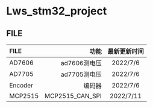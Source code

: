 # Lws_stm32_project

## FILE
|   FILE    | 功能  |  最新更新时间  |
|:-----------|--------:|:------:|
|    AD7606     | ad7606测电压      | 2022/7/6 |
|    AD7705     | ad7705测电压      | 2022/7/6 |
|    Encoder     | 编码器     | 2022/7/6 |
|    MCP2515     | MCP2515_CAN_SPI      | 2022/7/11 |

					
					
					
					
					
					
					
